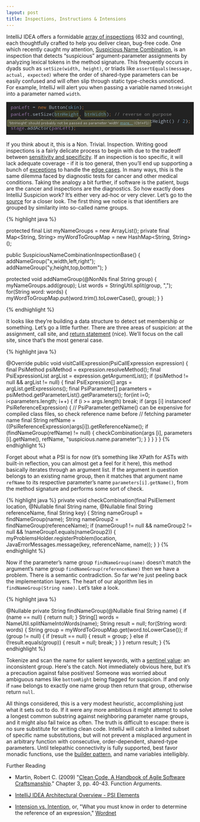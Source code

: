 ```yaml
---
layout: post
title: Inspections, Instructions & Intensions
---
```


IntelliJ IDEA offers a formidable [array of inspections](https://www.jetbrains.com/idea/documentation/inspections.jsp) (632 and counting), each thoughtfully crafted to help you deliver clean, bug-free code. One which recently caught my attention, [Suspicious Name Combination](http://www.jetbrains.com/idea/documentation/inspections/SuspiciousNameCombination.html), is an inspection that detects “suspicious” argument-parameter assignments by analyzing lexical tokens in the method signature. This frequently occurs in dyads such as ```setSize(width, height)```, or triads like ```assertEquals(message, actual, expected)``` where the order of shared-type parameters can be easily confused and will often slip through static type-checks unnoticed. For example, IntelliJ will alert you when passing a variable named ```btnHeight``` into a parameter named ```width```.

![Wow. How smart. Such insight.](/images/suspiciousNameCombination.jpg)

If you think about it, this is a Non. Trivial. Inspection. Writing good inspections is a fairly delicate process to begin with due to the tradeoff between [sensitivity and specificity](https://en.wikipedia.org/wiki/Sensitivity_and_specificity). If an inspection is too specific, it will lack adequate coverage - if it is too general, then you’ll end up supporting a bunch of [exceptions](http://youtrack.jetbrains.com/issue/IDEA-117814) to handle the [edge cases](http://youtrack.jetbrains.com/issue/IDEA-72145). In many ways, this is the same dilemma faced by diagnostic tests for cancer and other medical conditions. Taking the analogy a bit further, if software is the patient, bugs are the cancer and inspections are the diagnostics. So how exactly does IntelliJ Suspicion work? It’s either very ad-hoc or very clever. Let’s go to the [source](http://git.jetbrains.org/?p=idea/community.git;a=blob_plain;f=java/java-analysis-impl/src/com/intellij/codeInspection/suspiciousNameCombination/SuspiciousNameCombinationInspectionBase.java;h=e12f10cdbc53198f6e6c44da096aae78dcbe89c8;hb=15777aa6ca7cbe239dec62d255b9735a44ef25a3) for a closer look. The first thing we notice is that identifiers are grouped by similarity into so-called name groups.

{% highlight java %}

 protected final List<String> myNameGroups = new ArrayList<String>();
 private final Map<String, String> myWordToGroupMap = new HashMap<String, String>();

 public SuspiciousNameCombinationInspectionBase() {
    addNameGroup("x,width,left,right");
    addNameGroup("y,height,top,bottom");
  }

 protected void addNameGroup(@NonNls final String group) {
    myNameGroups.add(group);
    List<String> words = StringUtil.split(group, ",");
    for(String word: words) {
      myWordToGroupMap.put(word.trim().toLowerCase(), group);
    }
  }

{% endhighlight %}

It looks like they’re building a data structure to detect set membership or something. Let’s go a little further. There are three areas of suspicion: at the assignment, call site, and [return statement](https://devnet.jetbrains.com/message/5228648#5228648) (nice). We’ll focus on the call site, since that’s the most general case.

{% highlight java %}

@Override public void visitCallExpression(PsiCallExpression expression) {
      final PsiMethod psiMethod = expression.resolveMethod();
      final PsiExpressionList argList = expression.getArgumentList();
      if (psiMethod != null && argList != null) {
        final PsiExpression[] args = argList.getExpressions();
        final PsiParameter[] parameters = psiMethod.getParameterList().getParameters();
        for(int i=0; i<parameters.length; i++) {
          if (i >= args.length) break;
          if (args [i] instanceof PsiReferenceExpression) {
            // PsiParameter.getName() can be expensive for compiled class files, so check reference name before
            // fetching parameter name
            final String refName = ((PsiReferenceExpression)args[i]).getReferenceName();
            if (findNameGroup(refName) != null) {
              checkCombination(args [i], parameters [i].getName(), refName, "suspicious.name.parameter");
            }
          }
        }
      }
    }
{% endhighlight %}

Forget about what a PSI is for now (it’s something like XPath for ASTs with built-in reflection, you can almost get a feel for it here), this method basically iterates through an argument list. If the argument in question belongs to an existing name group, then it matches that argument name ```refName``` to its respective parameter’s name ```parameters[i].getName()```, from the method signature and performs some sort of check.

{% highlight java %}
private void checkCombination(final PsiElement location,
                                  @Nullable final String name,
                                  @Nullable final String referenceName,
                                  final String key) {
      String nameGroup1 = findNameGroup(name);
      String nameGroup2 = findNameGroup(referenceName);
      if (nameGroup1 != null && nameGroup2 != null && !nameGroup1.equals(nameGroup2)) {
        myProblemsHolder.registerProblem(location, JavaErrorMessages.message(key, referenceName, name));
      }
    }
{% endhighlight %}

Now if the parameter’s name group ```findNameGroup(name)``` doesn’t match the argument’s name group ```findNameGroup(referenceName)``` then we have a problem. There is a semantic contradiction. So far we're just peeling back the implementation layers. The heart of our algorithm lies in ```findNameGroup(String name)```. Let’s take a look.

{% highlight java %}

@Nullable private String findNameGroup(@Nullable final String name) {
      if (name == null) {
        return null;
      }
      String[] words = NameUtil.splitNameIntoWords(name);
      String result = null;
      for(String word: words) {
        String group = myWordToGroupMap.get(word.toLowerCase());
        if (group != null) {
          if (result == null) {
            result = group;
          }
          else if (!result.equals(group)) {
            result = null;
            break;
          }
        }
      }
      return result;
    }
{% endhighlight %}

Tokenize and scan the name for salient keywords, with a [sentinel value](https://en.wikipedia.org/wiki/Sentinel_value): an inconsistent group. Here's the catch. Not immediately obvious here, but it’s a precaution against false positives! Someone was worried about ambiguous names like ```bottomRight``` being flagged for suspicion. If and only if ```name``` belongs to exactly one name group then return that group, otherwise return ```null```.

All things considered, this is a very modest heuristic, accomplishing just what it sets out to do. If it were any more ambitious it might attempt to solve a longest common substring against neighboring parameter name groups, and it might also fail twice as often. The truth is difficult to escape: there is no sure substitute for writing clean code. IntelliJ will catch a limited subset of specific name substitutions, but will not prevent a misplaced argument in an arbitrary function with consecutive, order-dependent, shared-type parameters. Until telepathic connectivity is fully supported, best favor monadic functions, use the [builder pattern](https://en.wikipedia.org/wiki/Builder_pattern), and name variables intelligibly.

Further Reading

* Martin, Robert C. (2009) "[Clean Code, A Handbook of Agile Software Craftsmanship](https://www.amazon.com/Clean-Code-Handbook-Software-Craftsmanship/dp/0132350882)." Chapter 3, pp. 40-43. Function Arguments.

* [IntelliJ IDEA Architectural Overview - PSI Elements](http://confluence.jetbrains.com/display/IDEADEV/IntelliJ+IDEA+Architectural+Overview#IntelliJIDEAArchitecturalOverview-PsiElements)

* [Intension vs. Intention](http://www.cse.buffalo.edu/~rapaport/intensional.html), or, "What you must know in order to determine the reference of an expression," [Wordnet](http://wordnetweb.princeton.edu/perl/webwn?s=intension)
